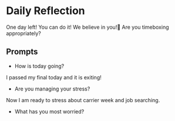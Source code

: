# Daily Reflection
One day left! You can do it! We believe in you!💖 Are you timeboxing appropriately? 

## Prompts
- How is today going? 

I passed my final today and it is exiting!

- Are you managing your stress?

Now I am ready to stress about carrier week and job searching.

- What has you most worried?
